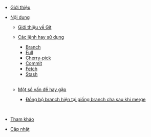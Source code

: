 * [Giới thiệu](#giới-thiệu) 

* [Nội dung](#nội-dung) 
    * [Giới thiệu về Git](#giới-thiệu-về-git) 
    * [Các lệnh hay sử dụng](#các-lệnh-hay-sử-dụng)
        * [Branch](#branch)
        * [Full](#full)
        * [Cherry-pick](#cherry-pick)
        * [Commit](#commit)
        * [Fetch](#fetch)
        * [Stash](#stash)

        </br>
    * [Một số vấn đề hay gặp](#một-số-vấn-đề-hay-gặp) 
        * [Đồng bộ branch hiện tại giống branch cha sau khi merge](#issue1)
</br>

* [Tham khảo](#tham-khảo) 

* [Cập nhật](#cập-nhật) 